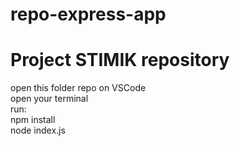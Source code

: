 # repo-express-app
Project STIMIK repository
========================
open this folder repo on VSCode<br />
open your terminal<br />
run:<br />
npm install<br />
node index.js
